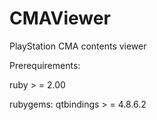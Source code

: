 # CMAViewer
PlayStation CMA contents viewer

Prerequirements:

ruby > = 2.00

rubygems: qtbindings > =  4.8.6.2
